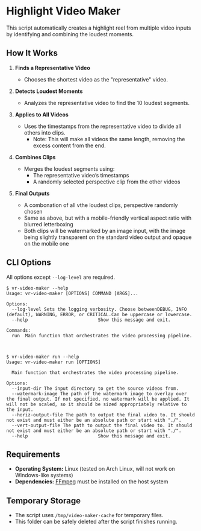 # Highlight Video Maker

This script automatically creates a highlight reel from multiple video inputs by identifying and combining the loudest moments.

## How It Works

1. **Finds a Representative Video**

   - Chooses the shortest video as the "representative" video.

2. **Detects Loudest Moments**

   - Analyzes the representative video to find the 10 loudest segments.

3. **Applies to All Videos**

   - Uses the timestamps from the representative video to divide all others into clips.
     - Note: This will make all videos the same length, removing the excess content from the end.

4. **Combines Clips**

   - Merges the loudest segments using:
     - The representative video’s timestamps
     - A randomly selected perspective clip from the other videos

5. **Final Outputs**
   - A combonation of all vthe loudest clips, perspective randomly chosen
   - Same as above, but with a mobile-friendly vertical aspect ratio with blurred letterboxing
   - Both clips will be watermarked by an image input, with the image being slightly transparent
     on the standard video output and opaque on the mobile one

## CLI Options

All options except `--log-level` are required.

```
$ vr-video-maker --help
Usage: vr-video-maker [OPTIONS] COMMAND [ARGS]...

Options:
  --log-level Sets the logging verbosity. Choose betweenDEBUG, INFO (default), WARNING, ERROR, or CRITICAL.Can be uppercase or lowercase.
  --help                          Show this message and exit.

Commands:
  run  Main function that orchestrates the video processing pipeline.



$ vr-video-maker run --help
Usage: vr-video-maker run [OPTIONS]

  Main function that orchestrates the video processing pipeline.

Options:
  --input-dir The input directory to get the source videos from.
  --watermark-image The path of the watermark image to overlay over the final output. If not specified, no watermark will be applied. It will not be scaled, so it should be sized appropriately relative to the input.
  --horiz-output-file The path to output the final video to. It should not exist and must either be an absolute path or start with "./".
  --vert-output-file The path to output the final video to. It should not exist and must either be an absolute path or start with "./".
  --help                          Show this message and exit.
```

## Requirements

- **Operating System:** Linux (tested on Arch Linux, will not work on Windows-like systems)
- **Dependencies:** [FFmpeg](https://ffmpeg.org/) must be installed on the host system

## Temporary Storage

- The script uses `/tmp/video-maker-cache` for temporary files.
- This folder can be safely deleted after the script finishes running.
